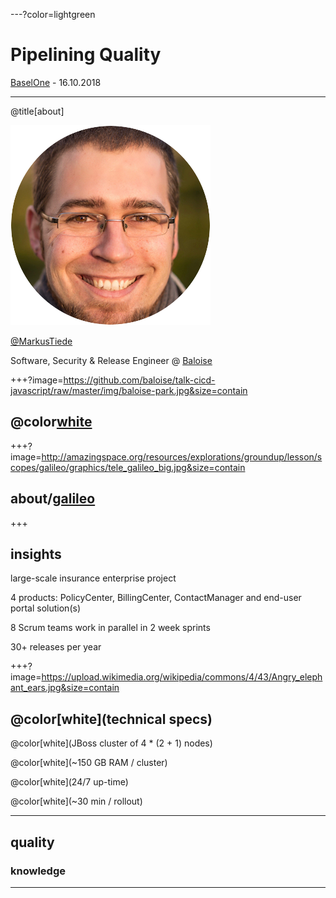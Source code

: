 ---?color=lightgreen

# Pipelining Quality

[BaselOne](https://baselone.ch) - 16.10.2018

---
@title[about]
 
![me](https://github.com/MarkusTiede/about/raw/master/img/me-circle.png)

[@MarkusTiede](https://twitter.com/markustiede)

Software, Security & Release Engineer @ [Baloise](https://www.baloise.com)

+++?image=https://github.com/baloise/talk-cicd-javascript/raw/master/img/baloise-park.jpg&size=contain

## @color[white](about/[baloise](https://www.baloise.com))

+++?image=http://amazingspace.org/resources/explorations/groundup/lesson/scopes/galileo/graphics/tele_galileo_big.jpg&size=contain

## about/[galileo](https://www.guidewire.com/about-us/news-and-events/press-releases/20160912/basler-versicherung-extends-guidewire-products)

+++

## insights
large-scale insurance enterprise project

4 products: PolicyCenter, BillingCenter, ContactManager and end-user portal solution(s)

8 Scrum teams work in parallel in 2 week sprints

30+ releases per year

+++?image=https://upload.wikimedia.org/wikipedia/commons/4/43/Angry_elephant_ears.jpg&size=contain

## @color[white](technical specs)
@color[white](JBoss cluster of 4 * (2 + 1) nodes)

@color[white](~150 GB RAM / cluster)

@color[white](24/7 up-time)

@color[white](~30 min / rollout)

---

## quality
### knowledge

---
